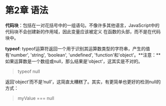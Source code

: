 # 第2章 语法

**代码块**：包括在一对花括号中的一组语句。不像许多其他语言，JavaScript中的代码块不会创建新的作用域，因此变量应该被定义
在函数的头部，而不是在代码块中。

**typeof**: typeof运算符返回一个用于识别其运算数类型的字符串，产生的值有'number', 'string', 'boolean', 'undefined', 
'function'和'object'。**注意：**如果运算数是一个数组或null，那么结果是'object'，这其实是不对的。

> typeof null

返回‘object’而不是‘null’，这简直太糟糕了。其实，有更简单也更好的检测null的方式：

> myValue === null



